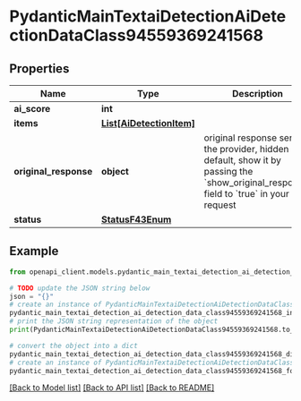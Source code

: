 # PydanticMainTextaiDetectionAiDetectionDataClass94559369241568


## Properties

Name | Type | Description | Notes
------------ | ------------- | ------------- | -------------
**ai_score** | **int** |  | 
**items** | [**List[AiDetectionItem]**](AiDetectionItem.md) |  | [optional] 
**original_response** | **object** | original response sent by the provider, hidden by default, show it by passing the &#x60;show_original_response&#x60; field to &#x60;true&#x60; in your request | [optional] 
**status** | [**StatusF43Enum**](StatusF43Enum.md) |  | 

## Example

```python
from openapi_client.models.pydantic_main_textai_detection_ai_detection_data_class94559369241568 import PydanticMainTextaiDetectionAiDetectionDataClass94559369241568

# TODO update the JSON string below
json = "{}"
# create an instance of PydanticMainTextaiDetectionAiDetectionDataClass94559369241568 from a JSON string
pydantic_main_textai_detection_ai_detection_data_class94559369241568_instance = PydanticMainTextaiDetectionAiDetectionDataClass94559369241568.from_json(json)
# print the JSON string representation of the object
print(PydanticMainTextaiDetectionAiDetectionDataClass94559369241568.to_json())

# convert the object into a dict
pydantic_main_textai_detection_ai_detection_data_class94559369241568_dict = pydantic_main_textai_detection_ai_detection_data_class94559369241568_instance.to_dict()
# create an instance of PydanticMainTextaiDetectionAiDetectionDataClass94559369241568 from a dict
pydantic_main_textai_detection_ai_detection_data_class94559369241568_form_dict = pydantic_main_textai_detection_ai_detection_data_class94559369241568.from_dict(pydantic_main_textai_detection_ai_detection_data_class94559369241568_dict)
```
[[Back to Model list]](../README.md#documentation-for-models) [[Back to API list]](../README.md#documentation-for-api-endpoints) [[Back to README]](../README.md)


